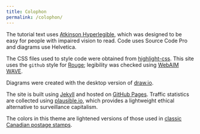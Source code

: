 ```yaml
---
title: Colophon
permalink: /colophon/
---
```


The tutorial text uses [Atkinson Hyperlegible][atkinson],
which was designed to be easy for people with impaired vision to read.
Code uses Source Code Pro and diagrams use Helvetica.

The CSS files used to style code were obtained from [highlight-css][highlight-css].
This site uses the `github` style for [Rouge][rouge];
legibility was checked using [WebAIM WAVE][wave].

Diagrams were created with the desktop version of [draw.io][draw-io].

The site is built using [Jekyll][jekyll]
and hosted on [GitHub Pages][ghp].
Traffic statistics are collected using [plausible.io][plausible],
which provides a lightweight ethical alternative to surveillance capitalism.

The colors in this theme
are lightened versions of those used in
[classic Canadian postage stamps][stamps].

[atkinson]: https://brailleinstitute.org/freefont
[draw-io]: https://www.drawio.com/
[ghp]: https://pages.github.com/
[highlight-css]: https://numist.github.io/highlight-css/
[jekyll]: https://jekyllrb.com/
[plausible]: https://plausible.io/
[rouge]: https://rouge.jneen.net/
[stamps]: https://third-bit.com/colophon/
[wave]: https://wave.webaim.org/
